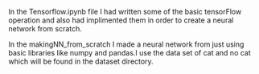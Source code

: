 In the Tensorflow.ipynb file I had written some of the basic tensorFlow operation
and also had implimented them in order to create a neural network from scratch.

In the makingNN_from_scratch I made a neural network from just using basic libraries 
like numpy and pandas.I use the data set of cat and no cat which will be found in 
the dataset directory.
